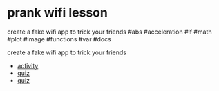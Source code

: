 # prank wifi lesson

create a fake wifi app to trick your friends #abs #acceleration #if #math #plot #image #functions #var #docs

create a fake wifi app to trick your friends

* [activity](/microbit/lessons/prank-wifi/activity)
* [quiz](/microbit/lessons/prank-wifi/quiz)
* [quiz](/microbit/lessons/prank-wifi/quiz-answers)
